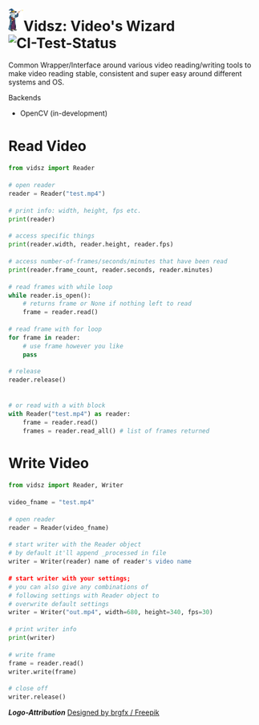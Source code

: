 # <img src="static/logo.png" width="30">Vidsz: Video's Wizard ![CI-Test-Status](https://github.com/BlueMirrors/vidsz/actions/workflows/ci_tests.yml/badge.svg)

Common Wrapper/Interface around various video reading/writing tools to make video reading stable, consistent and super easy around different systems and OS.

Backends

- OpenCV (in-development)

# Read Video

```python
from vidsz import Reader

# open reader
reader = Reader("test.mp4")

# print info: width, height, fps etc.
print(reader)

# access specific things
print(reader.width, reader.height, reader.fps)

# access number-of-frames/seconds/minutes that have been read
print(reader.frame_count, reader.seconds, reader.minutes)

# read frames with while loop
while reader.is_open():
    # returns frame or None if nothing left to read
    frame = reader.read()

# read frame with for loop
for frame in reader:
    # use frame however you like
    pass

# release
reader.release()


# or read with a with block
with Reader("test.mp4") as reader:
    frame = reader.read()
    frames = reader.read_all() # list of frames returned
```

# Write Video

```python
from vidsz import Reader, Writer

video_fname = "test.mp4"

# open reader
reader = Reader(video_fname)

# start writer with the Reader object
# by default it'll append _processed in file
writer = Writer(reader) name of reader's video name

# start writer with your settings;
# you can also give any combinations of
# following settings with Reader object to
# overwrite default settings
writer = Writer("out.mp4", width=680, height=340, fps=30)

# print writer info
print(writer)

# write frame
frame = reader.read()
writer.write(frame)

# close off
writer.release()
```

***Logo-Attribution***
<a href="http://www.freepik.com">Designed by brgfx / Freepik</a>
